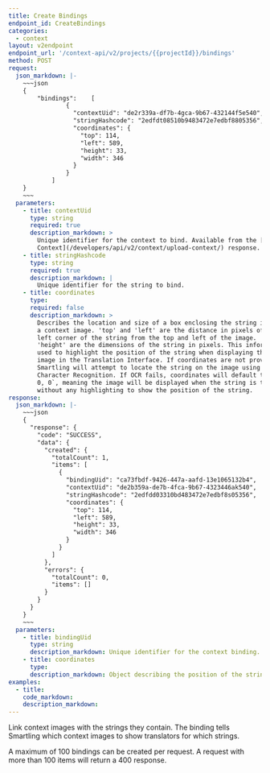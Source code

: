```yaml
---
title: Create Bindings
endpoint_id: CreateBindings
categories:
  - context
layout: v2endpoint
endpoint_url: '/context-api/v2/projects/{{projectId}}/bindings'
method: POST
request:
  json_markdown: |-
    ~~~json
    {
        "bindings":    [
                {
                  "contextUid": "de2r339a-df7b-4gca-9b67-432144f5e540",
                  "stringHashcode": "2edfdt08510b9483472e7edbf8805356",
                  "coordinates": {
                    "top": 114,
                    "left": 589,
                    "height": 33,
                    "width": 346
                  }
                }
            ]
    }
    ~~~
  parameters:
    - title: contextUid
      type: string
      required: true
      description_markdown: >
        Unique identifier for the context to bind. Available from the [Upload
        Context](/developers/api/v2/context/upload-context/) response.
    - title: stringHashcode
      type: string
      required: true
      description_markdown: |
        Unique identifier for the string to bind.
    - title: coordinates
      type:
      required: false
      description_markdown: >
        Describes the location and size of a box enclosing the string in
        a context image. 'top' and 'left' are the distance in pixels of the top
        left corner of the string from the top and left of the image. 'width' and
        'height' are the dimensions of the string in pixels. This information is
        used to highlight the position of the string when displaying the context
        image in the Translation Interface. If coordinates are not provided,
        Smartling will attempt to locate the string on the image using Optical
        Character Recognition. If OCR fails, coordinates will default to `0, 0,
        0, 0`, meaning the image will be displayed when the string is translated,
        without any highlighting to show the position of the string.
response:
  json_markdown: |-
    ~~~json
    {
      "response": {
        "code": "SUCCESS",
        "data": {
          "created": {
            "totalCount": 1,
            "items": [
              {
                "bindingUid": "ca73fbdf-9426-447a-aafd-13e1065132b4",
                "contextUid": "de2b359a-de7b-4fca-9b67-4323446ak540",
                "stringHashcode": "2edfdd03310bd483472e7edbf8s05356",
                "coordinates": {
                  "top": 114,
                  "left": 589,
                  "height": 33,
                  "width": 346
                }
              }
            ]
          },
          "errors": {
            "totalCount": 0,
            "items": []
          }
        }
      }
    }
    ~~~
  parameters:
    - title: bindingUid
      type: string
      description_markdown: Unique identifier for the context binding.
    - title: coordinates
      type:
      description_markdown: Object describing the position of the string within the context image. Read these like CSS positioning values.
examples:
  - title:
    code_markdown:
    description_markdown:
---
```



Link context images with the strings they contain. The binding tells Smartling which context images to show translators for which strings.

A maximum of 100 bindings can be created per request. A request with more than 100 items will return a 400 response.